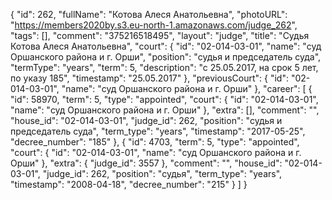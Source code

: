 {
    "id": 262,
    "fullName": "Котова Алеся Анатольевна",
    "photoURL": "https://members2020by.s3.eu-north-1.amazonaws.com/judge_262",
    "tags": [],
    "comment": "375216518495",
    "layout": "judge",
    "title": "Судья Котова Алеся Анатольевна",
    "court": {
        "id": "02-014-03-01",
        "name": "суд Оршанского района и г. Орши",
        "position": "судья и председатель суда",
        "termType": "years",
        "term": 5,
        "description": "c 25.05.2017, на срок 5 лет, по указу 185",
        "timestamp": "25.05.2017"
    },
    "previousCourt": {
        "id": "02-014-03-01",
        "name": "суд Оршанского района и г. Орши"
    },
    "career": [
        {
            "id": 58970,
            "term": 5,
            "type": "appointed",
            "court": {
                "id": "02-014-03-01",
                "name": "суд Оршанского района и г. Орши"
            },
            "extra": [],
            "comment": "",
            "house_id": "02-014-03-01",
            "judge_id": 262,
            "position": "судья и председатель суда",
            "term_type": "years",
            "timestamp": "2017-05-25",
            "decree_number": "185"
        },
        {
            "id": 4703,
            "term": 5,
            "type": "appointed",
            "court": {
                "id": "02-014-03-01",
                "name": "суд Оршанского района и г. Орши"
            },
            "extra": {
                "judge_id": 3557
            },
            "comment": "",
            "house_id": "02-014-03-01",
            "judge_id": 262,
            "position": "судья",
            "term_type": "years",
            "timestamp": "2008-04-18",
            "decree_number": "215"
        }
    ]
}
